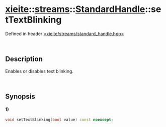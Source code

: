 # [xieite](../../../../../xieite.md)\:\:[streams](../../../../../streams.md)\:\:[StandardHandle](../../../standard_handle.md)\:\:setTextBlinking
Defined in header [<xieite/streams/standard_handle.hpp>](../../../../../../include/xieite/streams/standard_handle.hpp)

&nbsp;

## Description
Enables or disables text blinking.

&nbsp;

## Synopsis
#### 1)
```cpp
void setTextBlinking(bool value) const noexcept;
```
